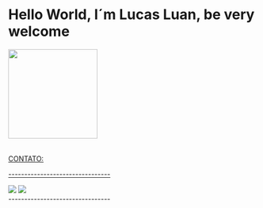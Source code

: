 # Hello World, I´m Lucas Luan, be very welcome
<table>
  <a href="https://github.com/Lucas8181luan">
  <img height="180em" src="https://github-readme-stats.vercel.app/api?username=Lucas8181luan&show_icons=true&theme=tokyonight&include_all_commits=true&count_private=true"/>
</table>
CONTATO:<p>
--------------------------------
<div> 
   <a href="mailto:luanpocket1234@gmail.com"><img src="https://img.shields.io/badge/-Gmail-%23333?style=for-the-badge&logo=gmail&logoColor=white" target="_blank"></a>
   <a href="https://www.linkedin.com/in/lucas-luan-449267300/" target="_blank"><img src="https://img.shields.io/badge/-LinkedIn-%230077B5?style=for-the-badge&logo=linkedin&logoColor=white" target="_blank"></a> 
</div>
--------------------------------
